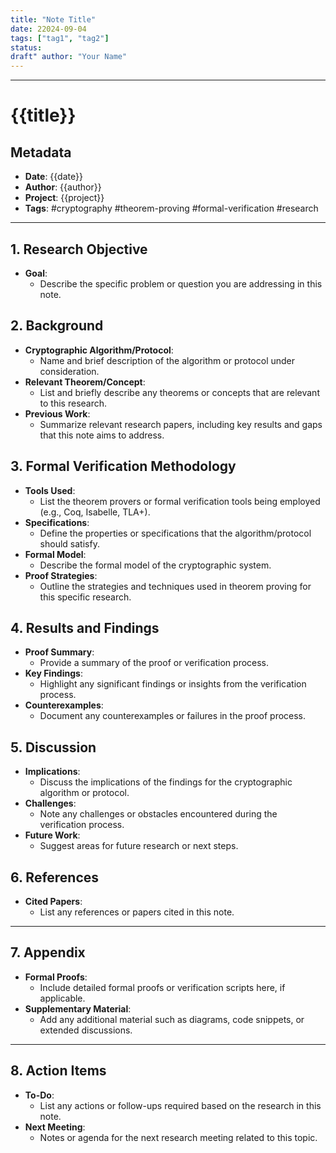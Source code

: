 ```yaml
---
title: "Note Title"
date: 22024-09-04
tags: ["tag1", "tag2"] 
status: 
draft" author: "Your Name"
---
```


---
# {{title}}

## Metadata
- **Date**: {{date}}
- **Author**: {{author}}
- **Project**: {{project}}
- **Tags**: #cryptography #theorem-proving #formal-verification #research

---

## 1. Research Objective
- **Goal**: 
  - Describe the specific problem or question you are addressing in this note.
  
## 2. Background
- **Cryptographic Algorithm/Protocol**:
  - Name and brief description of the algorithm or protocol under consideration.
- **Relevant Theorem/Concept**:
  - List and briefly describe any theorems or concepts that are relevant to this research.
- **Previous Work**:
  - Summarize relevant research papers, including key results and gaps that this note aims to address.

## 3. Formal Verification Methodology
- **Tools Used**:
  - List the theorem provers or formal verification tools being employed (e.g., Coq, Isabelle, TLA+).
- **Specifications**:
  - Define the properties or specifications that the algorithm/protocol should satisfy.
- **Formal Model**:
  - Describe the formal model of the cryptographic system.
- **Proof Strategies**:
  - Outline the strategies and techniques used in theorem proving for this specific research.
  
## 4. Results and Findings
- **Proof Summary**:
  - Provide a summary of the proof or verification process.
- **Key Findings**:
  - Highlight any significant findings or insights from the verification process.
- **Counterexamples**:
  - Document any counterexamples or failures in the proof process.

## 5. Discussion
- **Implications**:
  - Discuss the implications of the findings for the cryptographic algorithm or protocol.
- **Challenges**:
  - Note any challenges or obstacles encountered during the verification process.
- **Future Work**:
  - Suggest areas for future research or next steps.

## 6. References
- **Cited Papers**:
  - List any references or papers cited in this note.

---

## 7. Appendix
- **Formal Proofs**:
  - Include detailed formal proofs or verification scripts here, if applicable.
- **Supplementary Material**:
  - Add any additional material such as diagrams, code snippets, or extended discussions.

---

## 8. Action Items
- **To-Do**:
  - List any actions or follow-ups required based on the research in this note.
- **Next Meeting**:
  - Notes or agenda for the next research meeting related to this topic.

